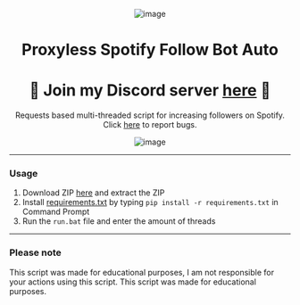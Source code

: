 <div align="center">
  
  ![image](https://cdn.discordapp.com/attachments/968557691922415626/1013124133384618064/SPOTIFY_FOLLOW_BOT_AUTO.png)
  
  
  # Proxyless Spotify Follow Bot Auto
  
    
<h1>
🌟 Join my Discord server <a href="https://discord.gg/A8kUXgVDAc">here</a> 🌟
</h1>
  Requests based multi-threaded script for increasing followers on Spotify. Click <a href="https://github.com/useragents/Proxyless-Spotify-Follow-Bot/issues">here</a> to report bugs.
  
  ![image](https://user-images.githubusercontent.com/102762968/161622560-22f88eae-709e-4c07-a66e-8147dd3d43dd.png)

</div>

--------------------------------------

### Usage

1. Download ZIP <a href="https://github.com/Juevee/Spotify-Follow-Bot-Auto/archive/refs/heads/main.zip">here</a> and extract the ZIP 
2. Install <a href="https://github.com/Juevee/Spotify-Follow-Bot-Auto/blob/main/requirements.txt">requirements.txt</a> by typing `pip install -r requirements.txt` in Command Prompt
4. Run the `run.bat` file and enter the amount of threads

--------------------------------------

### Please note

This script was made for educational purposes, I am not responsible for your actions using this script. This script was made for educational purposes.
